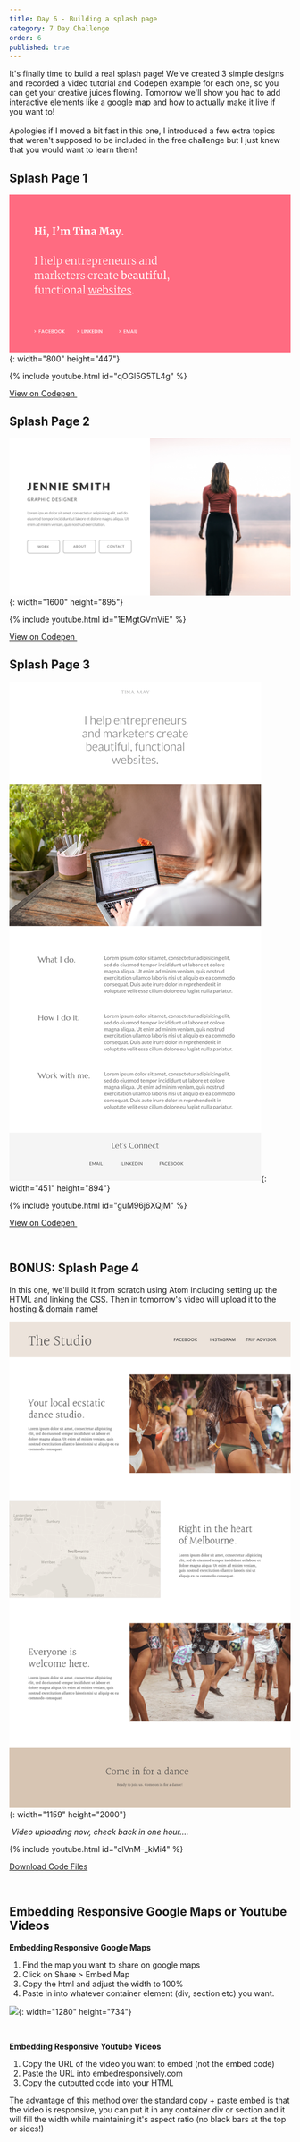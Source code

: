 ```yaml
---
title: Day 6 - Building a splash page
category: 7 Day Challenge
order: 6
published: true
---
```


It's finally time to build a real splash page\! We've created 3 simple designs and recorded a video tutorial and Codepen example for each one, so you can get your creative juices flowing. Tomorrow we'll show you had to add interactive elements like a google map and how to actually make it live if you want to\!&nbsp;<br><br>Apologies if I moved a bit fast in this one, I introduced a few extra topics that weren't supposed to be included in the free challenge but I just knew that you would want to learn them\!&nbsp;

## Splash Page 1

![](/uploads/simple.png){: width="800" height="447"}

{% include youtube.html id="qOGl5G5TL4g" %}

[View on Codepen&nbsp;](https://codepen.io/instituteofcode/pen/RwNYoOa)

## Splash Page 2

![](/uploads/simple--3.png){: width="1600" height="895"}

{% include youtube.html id="1EMgtGVmViE" %}

[View on Codepen&nbsp;](https://codepen.io/instituteofcode/pen/mdyGRpM)

## Splash Page 3

![](/uploads/simple-6.png){: width="451" height="894"}

{% include youtube.html id="guM96j6XQjM" %}

[View on Codepen&nbsp;](https://codepen.io/instituteofcode/pen/OJPozVB)

&nbsp;

## BONUS: Splash Page 4

In this one, we'll build it from scratch using Atom including setting up the HTML and linking the CSS. Then in tomorrow's video will upload it to the hosting & domain name\!&nbsp;

![](/uploads/simple--2.png){: width="1159" height="2000"}

*&nbsp;Video uploading now, check back in one hour….*

{% include youtube.html id="clVnM-_kMi4" %}

[Download Code Files](/the-studio-template.zip)

&nbsp;

## Embedding Responsive Google Maps or Youtube Videos

**Embedding Responsive Google Maps**

1. Find the map you want to share on google maps&nbsp;
2. Click on Share &gt; Embed Map&nbsp;
3. Copy the html and adjust the width to 100%
4. Paste in into whatever container element (div, section etc) you want.

![](/uploads/screen-recording-2020-01-20-at-2-24-07-pm.gif){: width="1280" height="734"}

&nbsp;

**Embedding Responsive Youtube Videos&nbsp;**

1. Copy the URL of the video you want to embed (not the embed code)
2. Paste the URL into embedresponsively.com
3. Copy the outputted code into your HTML

The advantage of this method over the standard copy + paste embed is that the video is responsive, you can put it in any container div or section and it will fill the width while maintaining it's aspect ratio (no black bars at the top or sides\!)

&nbsp;